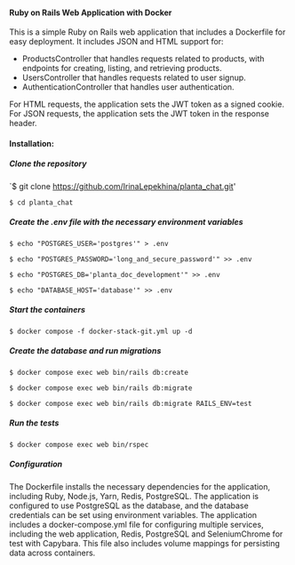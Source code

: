 #### Ruby on Rails Web Application with Docker

This is a simple Ruby on Rails web application that includes a Dockerfile for easy deployment. It includes JSON and HTML support for:
- ProductsController that handles requests related to products, with endpoints for creating, listing, and retrieving products.
- UsersController that handles requests related to user signup.
- AuthenticationController that handles user authentication.


For HTML requests, the application sets the JWT token as a signed cookie.
For JSON requests, the application sets the JWT token in the response header.

#### Installation:
##### Clone the repository

`$ git clone https://github.com/IrinaLepekhina/planta_chat.git'

`$ cd planta_chat`


##### Create the .env file with the necessary environment variables

`$ echo "POSTGRES_USER='postgres'" > .env`

`$ echo "POSTGRES_PASSWORD='long_and_secure_password'" >> .env`

`$ echo "POSTGRES_DB='planta_doc_development'" >> .env`

`$ echo "DATABASE_HOST='database'" >> .env`


##### Start the containers

`$ docker compose -f docker-stack-git.yml up -d`

##### Create the database and run migrations

`$ docker compose exec web bin/rails db:create`

`$ docker compose exec web bin/rails db:migrate`

`$ docker compose exec web bin/rails db:migrate RAILS_ENV=test`


##### Run the tests

`$ docker compose exec web bin/rspec`


##### Configuration

The Dockerfile installs the necessary dependencies for the application, including Ruby, Node.js, Yarn, Redis, PostgreSQL.
The application is configured to use PostgreSQL as the database, and the database credentials can be set using environment variables.
The application includes a docker-compose.yml file for configuring multiple services, including the web application, Redis, PostgreSQL and SeleniumChrome for test with Capybara.
This file also includes volume mappings for persisting data across containers.